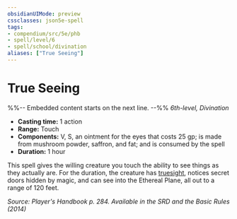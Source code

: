 ```yaml
---
obsidianUIMode: preview
cssclasses: json5e-spell
tags:
- compendium/src/5e/phb
- spell/level/6
- spell/school/divination
aliases: ["True Seeing"]
---
```

# True Seeing
%%-- Embedded content starts on the next line. --%%
*6th-level, Divination*  

- **Casting time:** 1 action
- **Range:** Touch
- **Components:** V, S, an ointment for the eyes that costs 25 gp; is made from mushroom powder, saffron, and fat; and is consumed by the spell
- **Duration:** 1 hour

This spell gives the willing creature you touch the ability to see things as they actually are. For the duration, the creature has [truesight](Mechanics/Rules/senses.md#Truesight), notices secret doors hidden by magic, and can see into the Ethereal Plane, all out to a range of 120 feet.

*Source: Player's Handbook p. 284. Available in the <span title='Systems Reference Document (5.1)'>SRD</span> and the Basic Rules (2014)*